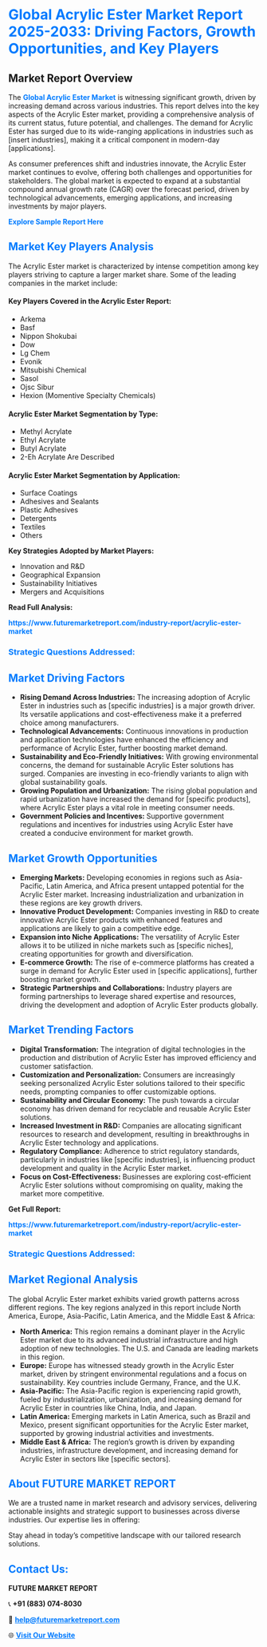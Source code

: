 <h1 style="color: #007BFF;">Global Acrylic Ester Market Report 2025-2033: Driving Factors, Growth Opportunities, and Key Players</h1>

<section id="overview">
<h2>Market Report Overview</h2>
<p>The <a href="https://www.futuremarketreport.com/industry-report/acrylic-ester-market" style="color: #007BFF; text-decoration: none;"><strong>Global Acrylic Ester Market</strong></a> is witnessing significant growth, driven by increasing demand across various industries. This report delves into the key aspects of the Acrylic Ester market, providing a comprehensive analysis of its current status, future potential, and challenges. The demand for Acrylic Ester has surged due to its wide-ranging applications in industries such as [insert industries], making it a critical component in modern-day [applications].</p>
<p>As consumer preferences shift and industries innovate, the Acrylic Ester market continues to evolve, offering both challenges and opportunities for stakeholders. The global market is expected to expand at a substantial compound annual growth rate (CAGR) over the forecast period, driven by technological advancements, emerging applications, and increasing investments by major players.</p>
</section>

<section id="overview">
<p><a href="https://www.futuremarketreport.com/request-sample/reportId=30345" style="color: #007BFF; text-decoration: none;"><strong>Explore Sample Report Here</strong></a></p>
</section>

<section id="key-players">
<h2 style="color: #007BFF;">Market Key Players Analysis</h2>
<p>The Acrylic Ester market is characterized by intense competition among key players striving to capture a larger market share. Some of the leading companies in the market include:</p>
<h4>Key Players Covered in the Acrylic Ester Report:</h4>
<ul><li>Arkema</li><li>Basf</li><li>Nippon Shokubai</li><li>Dow</li><li>Lg Chem</li><li>Evonik</li><li>Mitsubishi Chemical</li><li>Sasol</li><li>Ojsc Sibur</li><li>Hexion (Momentive Specialty Chemicals)</li></ul>
<h4>Acrylic Ester Market Segmentation by Type:</h4>
<ul><li>Methyl Acrylate</li><li>Ethyl Acrylate</li><li>Butyl Acrylate</li><li>2-Eh Acrylate Are Described</li></ul>

<h4>Acrylic Ester Market Segmentation by Application:</h4>
<ul><li>Surface Coatings</li><li>Adhesives and Sealants</li><li>Plastic Adhesives</li><li>Detergents</li><li>Textiles</li><li>Others</li></ul>
<p><strong>Key Strategies Adopted by Market Players:</strong></p>
<ul>
<li>Innovation and R&D</li>
<li>Geographical Expansion</li>
<li>Sustainability Initiatives</li>
<li>Mergers and Acquisitions</li>
</ul>
</section>

<section>
<p><strong>Read Full Analysis: </strong></p><a href="https://www.futuremarketreport.com/industry-report/acrylic-ester-market" style="color: #007BFF; text-decoration: none;"><strong>https://www.futuremarketreport.com/industry-report/acrylic-ester-market</strong></a>
<h3 style="color: #007BFF;">Strategic Questions Addressed:</h3>
</section>

<section id="driving-factors">
<h2 style="color: #007BFF;">Market Driving Factors</h2>
<ul>
<li><strong>Rising Demand Across Industries:</strong> The increasing adoption of Acrylic Ester in industries such as [specific industries] is a major growth driver. Its versatile applications and cost-effectiveness make it a preferred choice among manufacturers.</li>
<li><strong>Technological Advancements:</strong> Continuous innovations in production and application technologies have enhanced the efficiency and performance of Acrylic Ester, further boosting market demand.</li>
<li><strong>Sustainability and Eco-Friendly Initiatives:</strong> With growing environmental concerns, the demand for sustainable Acrylic Ester solutions has surged. Companies are investing in eco-friendly variants to align with global sustainability goals.</li>
<li><strong>Growing Population and Urbanization:</strong> The rising global population and rapid urbanization have increased the demand for [specific products], where Acrylic Ester plays a vital role in meeting consumer needs.</li>
<li><strong>Government Policies and Incentives:</strong> Supportive government regulations and incentives for industries using Acrylic Ester have created a conducive environment for market growth.</li>
</ul>
</section>

<section id="growth-opportunities">
<h2 style="color: #007BFF;">Market Growth Opportunities</h2>
<ul>
<li><strong>Emerging Markets:</strong> Developing economies in regions such as Asia-Pacific, Latin America, and Africa present untapped potential for the Acrylic Ester market. Increasing industrialization and urbanization in these regions are key growth drivers.</li>
<li><strong>Innovative Product Development:</strong> Companies investing in R&D to create innovative Acrylic Ester products with enhanced features and applications are likely to gain a competitive edge.</li>
<li><strong>Expansion into Niche Applications:</strong> The versatility of Acrylic Ester allows it to be utilized in niche markets such as [specific niches], creating opportunities for growth and diversification.</li>
<li><strong>E-commerce Growth:</strong> The rise of e-commerce platforms has created a surge in demand for Acrylic Ester used in [specific applications], further boosting market growth.</li>
<li><strong>Strategic Partnerships and Collaborations:</strong> Industry players are forming partnerships to leverage shared expertise and resources, driving the development and adoption of Acrylic Ester products globally.</li>
</ul>
</section>

<section id="trending-factors">
<h2 style="color: #007BFF;">Market Trending Factors</h2>
<ul>
<li><strong>Digital Transformation:</strong> The integration of digital technologies in the production and distribution of Acrylic Ester has improved efficiency and customer satisfaction.</li>
<li><strong>Customization and Personalization:</strong> Consumers are increasingly seeking personalized Acrylic Ester solutions tailored to their specific needs, prompting companies to offer customizable options.</li>
<li><strong>Sustainability and Circular Economy:</strong> The push towards a circular economy has driven demand for recyclable and reusable Acrylic Ester solutions.</li>
<li><strong>Increased Investment in R&D:</strong> Companies are allocating significant resources to research and development, resulting in breakthroughs in Acrylic Ester technology and applications.</li>
<li><strong>Regulatory Compliance:</strong> Adherence to strict regulatory standards, particularly in industries like [specific industries], is influencing product development and quality in the Acrylic Ester market.</li>
<li><strong>Focus on Cost-Effectiveness:</strong> Businesses are exploring cost-efficient Acrylic Ester solutions without compromising on quality, making the market more competitive.</li>
</ul>
</section>

<section>
<p><strong>Get Full Report: </strong></p><a href="https://www.futuremarketreport.com/industry-report/acrylic-ester-market" style="color: #007BFF; text-decoration: none;"><strong>https://www.futuremarketreport.com/industry-report/acrylic-ester-market</strong></a>
<h3 style="color: #007BFF;">Strategic Questions Addressed:</h3>
</section>


<section id="regional-analysis">
<h2 style="color: #007BFF;">Market Regional Analysis</h2>
<p>The global Acrylic Ester market exhibits varied growth patterns across different regions. The key regions analyzed in this report include North America, Europe, Asia-Pacific, Latin America, and the Middle East & Africa:</p>
<ul>
<li><strong>North America:</strong> This region remains a dominant player in the Acrylic Ester market due to its advanced industrial infrastructure and high adoption of new technologies. The U.S. and Canada are leading markets in this region.</li>
<li><strong>Europe:</strong> Europe has witnessed steady growth in the Acrylic Ester market, driven by stringent environmental regulations and a focus on sustainability. Key countries include Germany, France, and the U.K.</li>
<li><strong>Asia-Pacific:</strong> The Asia-Pacific region is experiencing rapid growth, fueled by industrialization, urbanization, and increasing demand for Acrylic Ester in countries like China, India, and Japan.</li>
<li><strong>Latin America:</strong> Emerging markets in Latin America, such as Brazil and Mexico, present significant opportunities for the Acrylic Ester market, supported by growing industrial activities and investments.</li>
<li><strong>Middle East & Africa:</strong> The region’s growth is driven by expanding industries, infrastructure development, and increasing demand for Acrylic Ester in sectors like [specific sectors].</li>
</ul>
</section>

<footer>
<h2 style="color: #007BFF;">About FUTURE MARKET REPORT</h2>
<p>We are a trusted name in market research and advisory services, delivering actionable insights and strategic support to businesses across diverse industries. Our expertise lies in offering:</p>

<p>Stay ahead in today’s competitive landscape with our tailored research solutions.</p>

<h2 style="color: #007BFF;">Contact Us:</h2>
<p><strong>FUTURE MARKET REPORT</strong></p>
<p>📞 <strong>+91 (883) 074-8030</strong></p>
<p>📧 <strong><a href="mailto:help@futuremarketreport.com" style="color: #007BFF;">help@futuremarketreport.com</a></strong></p>
<p>🌐 <strong><a href="https://www.futuremarketreport.com/" style="color: #007BFF;">Visit Our Website</a></strong></p>
</footer>